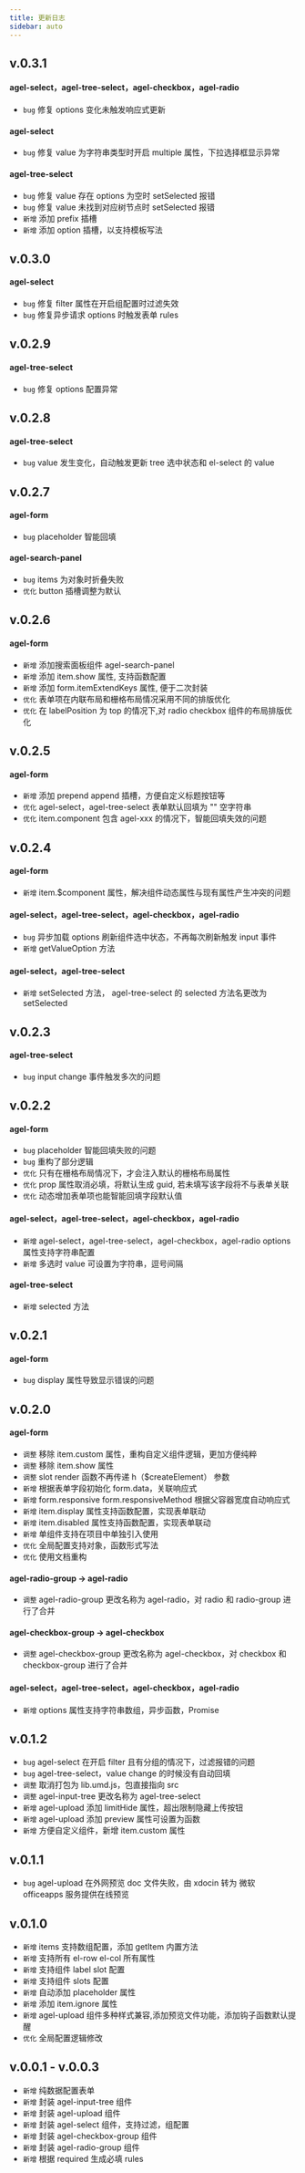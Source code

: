 ```yaml
---
title: 更新日志
sidebar: auto
---
```



## v.0.3.1

#### agel-select，agel-tree-select，agel-checkbox，agel-radio
- `bug` 修复 options 变化未触发响应式更新

#### agel-select
- `bug` 修复 value 为字符串类型时开启 multiple 属性，下拉选择框显示异常

#### agel-tree-select
- `bug` 修复 value 存在 options 为空时 setSelected 报错
- `bug` 修复 value 未找到对应树节点时 setSelected 报错
- `新增` 添加 prefix 插槽
- `新增` 添加 option 插槽，以支持模板写法

## v.0.3.0

#### agel-select
- `bug` 修复 filter 属性在开启组配置时过滤失效
- `bug` 修复异步请求 options 时触发表单 rules


## v.0.2.9

#### agel-tree-select
- `bug` 修复 options 配置异常

## v.0.2.8

#### agel-tree-select
- `bug` value 发生变化，自动触发更新 tree 选中状态和 el-select 的 value

## v.0.2.7

#### agel-form
- `bug` placeholder 智能回填

#### agel-search-panel 
- `bug` items 为对象时折叠失败
- `优化` button 插槽调整为默认


## v.0.2.6

#### agel-form
- `新增` 添加搜索面板组件 agel-search-panel 
- `新增` 添加 item.show 属性, 支持函数配置
- `新增` 添加 form.itemExtendKeys 属性, 便于二次封装
- `优化` 表单项在内联布局和栅格布局情况采用不同的排版优化
- `优化` 在 labelPosition 为 top 的情况下,对 radio checkbox 组件的布局排版优化
 
## v.0.2.5

#### agel-form
- `新增` 添加 prepend append 插槽，方便自定义标题按钮等
- `优化` agel-select，agel-tree-select 表单默认回填为 "" 空字符串 
- `优化` item.component 包含 agel-xxx 的情况下，智能回填失效的问题

## v.0.2.4

#### agel-form
- `新增` item.$component 属性，解决组件动态属性与现有属性产生冲突的问题

#### agel-select，agel-tree-select，agel-checkbox，agel-radio
- `bug` 异步加载 options 刷新组件选中状态，不再每次刷新触发 input 事件
- `新增`  getValueOption 方法

#### agel-select，agel-tree-select
- `新增` setSelected 方法， agel-tree-select 的 selected 方法名更改为 setSelected



## v.0.2.3

#### agel-tree-select
- `bug` input change 事件触发多次的问题

## v.0.2.2

#### agel-form
- `bug` placeholder 智能回填失败的问题
- `bug` 重构了部分逻辑
- `优化` 只有在栅格布局情况下，才会注入默认的栅格布局属性
- `优化` prop 属性取消必填，将默认生成 guid, 若未填写该字段将不与表单关联
- `优化` 动态增加表单项也能智能回填字段默认值


#### agel-select，agel-tree-select，agel-checkbox，agel-radio
- `新增` agel-select，agel-tree-select，agel-checkbox，agel-radio options 属性支持字符串配置
- `新增` 多选时 value 可设置为字符串，逗号间隔

#### agel-tree-select
- `新增` selected 方法


## v.0.2.1

#### agel-form
- `bug` display 属性导致显示错误的问题

## v.0.2.0

#### agel-form
- `调整` 移除 item.custom 属性，重构自定义组件逻辑，更加方便纯粹
- `调整` 移除 item.show 属性
- `调整` slot render 函数不再传递 h（$createElement） 参数
- `新增` 根据表单字段初始化 form.data，关联响应式
- `新增` form.responsive  form.responsiveMethod 根据父容器宽度自动响应式
- `新增` item.display  属性支持函数配置，实现表单联动
- `新增` item.disabled 属性支持函数配置，实现表单联动
- `新增` 单组件支持在项目中单独引入使用
- `优化` 全局配置支持对象，函数形式写法
- `优化` 使用文档重构

#### agel-radio-group -> agel-radio
- `调整` agel-radio-group 更改名称为 agel-radio，对 radio 和 radio-group 进行了合并

#### agel-checkbox-group -> agel-checkbox
- `调整` agel-checkbox-group 更改名称为 agel-checkbox，对 checkbox 和 checkbox-group 进行了合并

#### agel-select，agel-tree-select，agel-checkbox，agel-radio
- `新增` options 属性支持字符串数组，异步函数，Promise

## v.0.1.2
- `bug` agel-select 在开启 filter 且有分组的情况下，过滤报错的问题
- `bug` agel-tree-select，value change 的时候没有自动回填
- `调整` 取消打包为 lib.umd.js，包直接指向 src
- `调整` agel-input-tree 更改名称为 agel-tree-select
- `新增` agel-upload 添加 limitHide 属性，超出限制隐藏上传按钮
- `新增` agel-upload 添加 preview 属性可设置为函数
- `新增` 方便自定义组件，新增 item.custom 属性


## v.0.1.1
- `bug` agel-upload 在外网预览 doc 文件失败，由 xdocin 转为 微软 officeapps 服务提供在线预览

## v.0.1.0
- `新增` items 支持数组配置，添加 getItem 内置方法
- `新增` 支持所有 el-row el-col 所有属性
- `新增` 支持组件 label slot 配置 
- `新增` 支持组件 slots 配置 
- `新增` 自动添加 placeholder 属性
- `新增` 添加 item.ignore 属性
- `新增` agel-upload 组件多种样式兼容,添加预览文件功能，添加钩子函数默认提醒
- `优化` 全局配置逻辑修改


## v.0.0.1 - v.0.0.3
- `新增` 纯数据配置表单
- `新增` 封装 agel-input-tree 组件
- `新增` 封装 agel-upload 组件
- `新增` 封装 agel-select 组件，支持过滤，组配置
- `新增` 封装 agel-checkbox-group 组件
- `新增` 封装 agel-radio-group 组件
- `新增` 根据 required 生成必填 rules